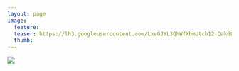 ```yaml
---
layout: page
image:
  feature:
  teaser: https://lh3.googleusercontent.com/LxeGJYL3QhWfXbmUtcb12-QakGLxLXyTMaD1SyjDWbs=w245
  thumb:
---
```


![](https://lh3.googleusercontent.com/FHw28LYv1qzB71QLvelbCHoiG-uABBrIkSS_LsXGsWk=w800)
